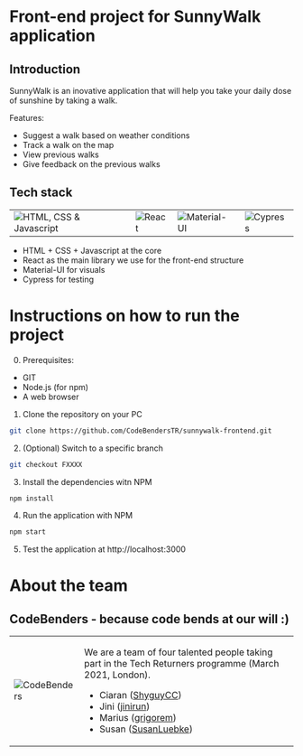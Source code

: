 # Front-end project for SunnyWalk application

## Introduction
SunnyWalk is an inovative application that will help you take your daily dose of sunshine by taking a walk.

Features:
* Suggest a walk based on weather conditions
* Track a walk on the map
* View previous walks
* Give feedback on the previous walks


## Tech stack
<table>
  <tr>
    <td>
      <img src="https://i.imgur.com/HwtLE65.jpg" alt="HTML, CSS & Javascript"/>
    </td>
    <td>
      <img src="https://i.imgur.com/qJnsQdJ.jpg" alt="React"/>
    </td>
    <td>
      <img src="https://i.imgur.com/D5bzVeu.jpg" alt="Material-UI"/>
    </td>
    <td>
      <img src="https://i.imgur.com/sZmH65c.jpg" alt="Cypress"/>
    </td>
  </tr>
</table>

* HTML + CSS + Javascript at the core
* React as the main library we use for the front-end structure
* Material-UI for visuals
* Cypress for testing

# Instructions on how to run the project
0. Prerequisites:
* GIT
* Node.js (for npm)
* A web browser
1. Clone the repository on your PC
```sh
git clone https://github.com/CodeBendersTR/sunnywalk-frontend.git
```
2. (Optional) Switch to a specific branch
```sh
git checkout FXXXX
```
3. Install the dependencies witn NPM
```sh
npm install
```
4. Run the application with NPM
```sh
npm start
```
5. Test the application at http://localhost:3000

# About the team
## CodeBenders - because code bends at our will :)
<table>
  <tr>
    <td>
      <img src="https://i.imgur.com/ZEv9tbA.jpg" alt="CodeBenders"/>
    </td>
    <td>
      <p>
        We are a team of four talented people taking part in the Tech Returners programme (March 2021, London).
        <ul>
          <li>
            Ciaran (<a href="https://github.com/ShyguyCC">ShyguyCC</a>)
          </li>
          <li>
            Jini (<a href="https://github.com/jinirun">jinirun</a>)
          </li>
          <li>
            Marius (<a href="https://github.com/grigorem">grigorem</a>)
          </li>
          <li>
            Susan (<a href="https://github.com/SusanLuebke">SusanLuebke</a>)
          </li>
        </ul>
      </p>
    </td>
    </td>
  </tr>
</table>
